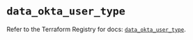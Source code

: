 # `data_okta_user_type`

Refer to the Terraform Registry for docs: [`data_okta_user_type`](https://registry.terraform.io/providers/okta/okta/4.15.0/docs/data-sources/user_type).
